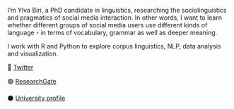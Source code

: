 I’m Ylva Biri, a PhD candidate in linguistics, researching the sociolinguistics and pragmatics of social media interaction. In other words, I want to learn whether different groups of social media users use different kinds of language - in terms of vocabulary, grammar as well as deeper meaning.

I work with R and Python to explore corpus linguistics, NLP, data analysis and visualization. 

🔵 [Twitter](https://www.twitter.com/ylvabiri)

🟢 [ResearchGate](https://www.researchgate.net/profile/Ylva-Biri)

⚫ [University profile](https://researchportal.helsinki.fi/en/persons/ylva-biri)

<!---
YIBiri/YIBiri is a ✨ special ✨ repository because its `README.md` (this file) appears on your GitHub profile.
You can click the Preview link to take a look at your changes.
--->
